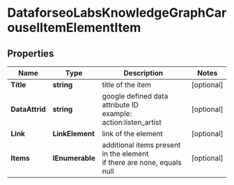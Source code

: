 # DataforseoLabsKnowledgeGraphCarouselItemElementItem


## Properties

| Name | Type | Description | Notes |
|------------ | ------------- | ------------- | -------------|
**Title** | **string** | title of the item |[optional]|
**DataAttrid** | **string** | google defined data attribute ID<br>example:<br>action:listen_artist |[optional]|
**Link** | **LinkElement** | link of the element |[optional]|
**Items** | **IEnumerable<KnowledgeGraphListElement>** | additional items present in the element<br>if there are none, equals null |[optional]|